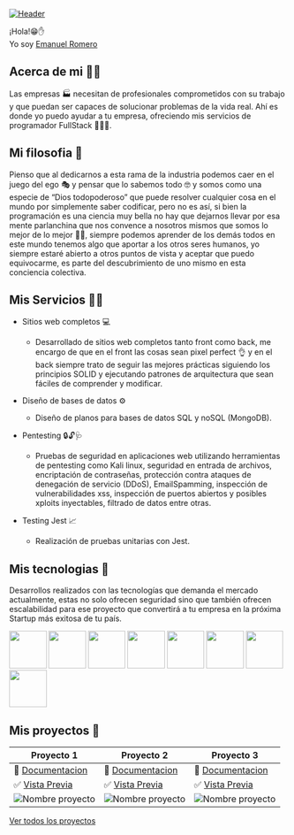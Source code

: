 [![Header](https://images.unsplash.com/photo-1555066931-4365d14bab8c?ixid=MnwxMjA3fDB8MHxwaG90by1wYWdlfHx8fGVufDB8fHx8&ixlib=rb-1.2.1&auto=format&fit=crop&w=1470&q=80 "Header")](https://emanuelromero.com/)

¡Hola!😁✋  
Yo soy [Emanuel Romero](https://emanuelromero.com/)

## Acerca de mi 🕵️‍♀️

Las empresas 🏭 necesitan de profesionales comprometidos con su trabajo y que puedan ser capaces de solucionar problemas de la vida real.
Ahí es donde yo puedo ayudar a tu empresa, ofreciendo mis servicios de programador FullStack 🧑👨‍💻.

## Mi filosofia 🙌

Pienso que al dedicarnos a esta rama de la industria podemos caer en el juego del ego 🎭 y pensar que lo sabemos todo 🤓 y somos como una especie de “Dios todopoderoso” que puede resolver cualquier cosa en el mundo por simplemente saber codificar, pero no es así, si bien la programación es una ciencia muy bella no hay que dejarnos llevar por esa mente parlanchina que nos convence a nosotros mismos que somos lo mejor de lo mejor 💁‍♂️, siempre podemos aprender de los demás todos en este mundo tenemos algo que aportar a los otros seres humanos, yo siempre estaré abierto a otros puntos de vista y aceptar que puedo equivocarme, es parte del descubrimiento de uno mismo en esta conciencia colectiva.


## Mis Servicios 👨‍🔧

- Sitios web completos 💻
  - Desarrollado de sitios web completos tanto front como back, me encargo de que en el front las cosas sean pixel perfect 👌 y en el back siempre trato de seguir las mejores prácticas siguiendo los principios SOLID y ejecutando patrones de arquitectura que sean fáciles de comprender y modificar.
  
- Diseño de bases de datos ⚙
  -  Diseño de planos para bases de datos SQL y noSQL (MongoDB).
  
- Pentesting 🔒🔓🩺
  -  Pruebas de seguridad en aplicaciones web utilizando herramientas de pentesting como Kali linux, seguridad en entrada de archivos, encriptación de contraseñas, protección contra ataques de denegación de servicio (DDoS), EmailSpamming, inspección de vulnerabilidades xss, inspección de puertos abiertos y posibles xploits inyectables, filtrado de datos entre otras.
  
- Testing Jest 📈
  -  Realización de pruebas unitarias con Jest.
 
## Mis tecnologias 🤖

Desarrollos realizados con las tecnologías que demanda el mercado actualmente, estas no solo ofrecen seguridad sino que también ofrecen escalabilidad para ese proyecto que convertirá a tu empresa en la próxima Startup más exitosa de tu país.

<p>
  <img src="https://emanuelromero.com/assets/Mongo.png" width="67.5px" />
  <img src="https://emanuelromero.com/assets/React.png" width="67.5px" />
  <img src="https://emanuelromero.com/assets/Express.png" width="67.5px" />
  <img src="https://emanuelromero.com/assets/nextjs.png" width="67.5px" />
  <img src="https://emanuelromero.com/assets/node.png" width="67.5px" />
  <img src="https://emanuelromero.com/assets/css.png" width="67.5px" />
  <img src="https://emanuelromero.com/assets/redux.png" width="67.5px" />
  <img src="https://emanuelromero.com/assets/docker.png" width="67.5px" />
</p>

## Mis proyectos 🤗

Proyecto 1 | Proyecto 2  | Proyecto 3  
-------------- | ----------------- | -------------------- |
📖 [Documentacion](https://emanuelromero.com/) | 📖 [Documentacion](https://emanuelromero.com/) | 📖 [Documentacion](https://emanuelromero.com/)
✅ [Vista Previa](https://emanuelromero.com/) | ✅ [Vista Previa](https://emanuelromero.com/) | ✅ [Vista Previa](https://emanuelromero.com/)
![Nombre proyecto](https://s3.amazonaws.com/creativetim_bucket/products/38/original/material-kit.jpg?1633601280) | ![Nombre proyecto](https://s3.amazonaws.com/creativetim_bucket/products/450/original/opt_sd_free_thumbnail.jpg?1617715816) | ![Nombre proyecto](https://s3.amazonaws.com/creativetim_bucket/products/490/original/opt_soft_ui_react_native_thumbnail.jpg?1625576346)

[Ver todos los proyectos](https://emanuelromero.com/)
